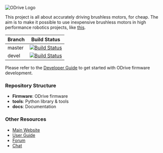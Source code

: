 ![ODrive Logo](https://static1.squarespace.com/static/58aff26de4fcb53b5efd2f02/t/59bf2a7959cc6872bd68be7e/1505700483663/Odrive+logo+plus+text+black.png?format=1000w)

This project is all about accurately driving brushless motors, for cheap. The aim is to make it possible to use inexpensive brushless motors in high performance robotics projects, like [this](https://www.youtube.com/watch?v=WT4E5nb3KtY).

| Branch | Build Status |
|--------|--------------|
| master | [![Build Status](https://travis-ci.org/madcowswe/ODrive.png?branch=master)](https://travis-ci.org/madcowswe/ODrive) |
| devel  | [![Build Status](https://travis-ci.org/madcowswe/ODrive.png?branch=devel)](https://travis-ci.org/madcowswe/ODrive) |


Please refer to the [Developer Guide](https://docs.odriverobotics.com/developer-guide) to get started with ODrive firmware development.


### Repository Structure
 * **Firmware**: ODrive firmware
 * **tools**: Python library & tools
 * **docs**: Documentation

### Other Resources

 * [Main Website](https://www.odriverobotics.com/)
 * [User Guide](https://docs.odriverobotics.com/)
 * [Forum](https://discourse.odriverobotics.com/)
 * [Chat](https://discourse.odriverobotics.com/t/come-chat-with-us/281)
 
